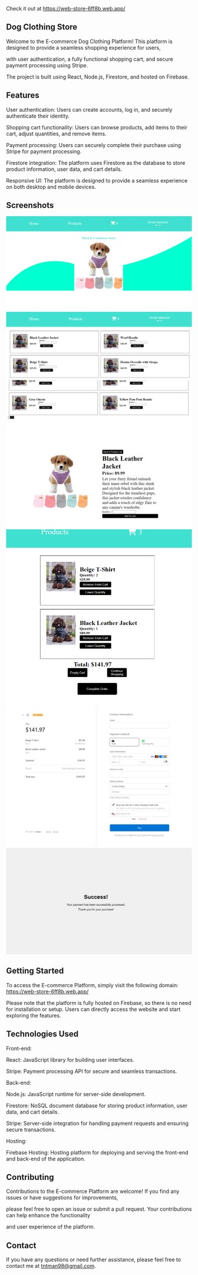 Check it out at https://web-store-6ff8b.web.app/

## Dog Clothing Store

Welcome to the E-commerce Dog Clothing Platform! This platform is designed to provide a seamless shopping experience for users, 

with user authentication, a fully functional shopping cart, and secure payment processing using Stripe. 

The project is built using React, Node.js, Firestore, and hosted on Firebase.

## Features

User authentication: Users can create accounts, log in, and securely authenticate their identity.

Shopping cart functionality: Users can browse products, add items to their cart, adjust quantities, and remove items.

Payment processing: Users can securely complete their purchase using Stripe for payment processing.

Firestore integration: The platform uses Firestore as the database to store product information, user data, and cart details.

Responsive UI: The platform is designed to provide a seamless experience on both desktop and mobile devices.

## Screenshots

![Home](shopping-cart/public/E-home.PNG)
![List top](shopping-cart/public/e-ptop.PNG)
![List bot](shopping-cart/public/pbot.PNG)
![detail](shopping-cart/public/pdet.PNG)
![cart](shopping-cart/public/pcart.PNG)
![payment](shopping-cart/public/paymet.PNG)
![success](shopping-cart/public/success.PNG)

## Getting Started

To access the E-commerce Platform, simply visit the following domain: https://web-store-6ff8b.web.app/

Please note that the platform is fully hosted on Firebase, so there is no need for installation or setup. Users can directly access the website and start exploring the features.

## Technologies Used

Front-end:

React: JavaScript library for building user interfaces.

Stripe: Payment processing API for secure and seamless transactions.

Back-end:

Node.js: JavaScript runtime for server-side development.

Firestore: NoSQL document database for storing product information, user data, and cart details.

Stripe: Server-side integration for handling payment requests and ensuring secure transactions.

Hosting:

Firebase Hosting: Hosting platform for deploying and serving the front-end and back-end of the application.

## Contributing

Contributions to the E-commerce Platform are welcome! If you find any issues or have suggestions for improvements, 

please feel free to open an issue or submit a pull request. Your contributions can help enhance the functionality

and user experience of the platform.

## Contact

If you have any questions or need further assistance, please feel free to contact me at tntman98@gmail.com.


  
